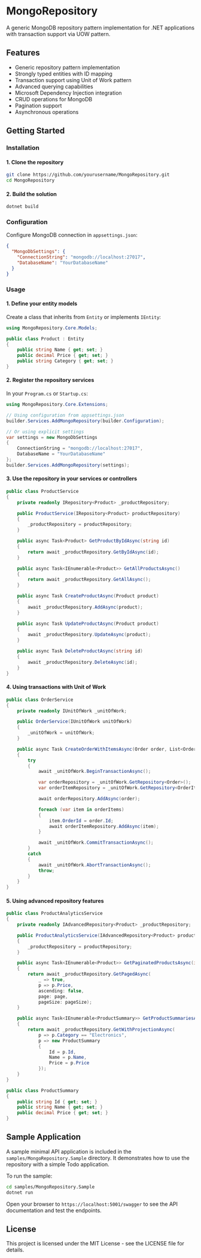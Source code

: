# MongoRepository

A generic MongoDB repository pattern implementation for .NET applications with transaction support via UOW pattern.

## Features

- Generic repository pattern implementation
- Strongly typed entities with ID mapping
- Transaction support using Unit of Work pattern
- Advanced querying capabilities
- Microsoft Dependency Injection integration
- CRUD operations for MongoDB
- Pagination support
- Asynchronous operations

## Getting Started

### Installation

#### 1. Clone the repository

```bash
git clone https://github.com/yourusername/MongoRepository.git
cd MongoRepository
```

#### 2. Build the solution

```bash
dotnet build
```

### Configuration

Configure MongoDB connection in `appsettings.json`:

```json
{
  "MongoDbSettings": {
    "ConnectionString": "mongodb://localhost:27017",
    "DatabaseName": "YourDatabaseName"
  }
}
```

### Usage

#### 1. Define your entity models

Create a class that inherits from `Entity` or implements `IEntity`:

```csharp
using MongoRepository.Core.Models;

public class Product : Entity
{
    public string Name { get; set; }
    public decimal Price { get; set; }
    public string Category { get; set; }
}
```

#### 2. Register the repository services

In your `Program.cs` or `Startup.cs`:

```csharp
using MongoRepository.Core.Extensions;

// Using configuration from appsettings.json
builder.Services.AddMongoRepository(builder.Configuration);

// Or using explicit settings
var settings = new MongoDbSettings 
{
    ConnectionString = "mongodb://localhost:27017",
    DatabaseName = "YourDatabaseName"
};
builder.Services.AddMongoRepository(settings);
```

#### 3. Use the repository in your services or controllers

```csharp
public class ProductService
{
    private readonly IRepository<Product> _productRepository;

    public ProductService(IRepository<Product> productRepository)
    {
        _productRepository = productRepository;
    }

    public async Task<Product> GetProductByIdAsync(string id)
    {
        return await _productRepository.GetByIdAsync(id);
    }

    public async Task<IEnumerable<Product>> GetAllProductsAsync()
    {
        return await _productRepository.GetAllAsync();
    }

    public async Task CreateProductAsync(Product product)
    {
        await _productRepository.AddAsync(product);
    }

    public async Task UpdateProductAsync(Product product)
    {
        await _productRepository.UpdateAsync(product);
    }

    public async Task DeleteProductAsync(string id)
    {
        await _productRepository.DeleteAsync(id);
    }
}
```

#### 4. Using transactions with Unit of Work

```csharp
public class OrderService
{
    private readonly IUnitOfWork _unitOfWork;

    public OrderService(IUnitOfWork unitOfWork)
    {
        _unitOfWork = unitOfWork;
    }

    public async Task CreateOrderWithItemsAsync(Order order, List<OrderItem> orderItems)
    {
        try
        {
            await _unitOfWork.BeginTransactionAsync();

            var orderRepository = _unitOfWork.GetRepository<Order>();
            var orderItemRepository = _unitOfWork.GetRepository<OrderItem>();

            await orderRepository.AddAsync(order);

            foreach (var item in orderItems)
            {
                item.OrderId = order.Id;
                await orderItemRepository.AddAsync(item);
            }

            await _unitOfWork.CommitTransactionAsync();
        }
        catch
        {
            await _unitOfWork.AbortTransactionAsync();
            throw;
        }
    }
}
```

#### 5. Using advanced repository features

```csharp
public class ProductAnalyticsService
{
    private readonly IAdvancedRepository<Product> _productRepository;

    public ProductAnalyticsService(IAdvancedRepository<Product> productRepository)
    {
        _productRepository = productRepository;
    }

    public async Task<IEnumerable<Product>> GetPaginatedProductsAsync(int page, int pageSize)
    {
        return await _productRepository.GetPagedAsync(
            _ => true,
            p => p.Price,
            ascending: false,
            page: page,
            pageSize: pageSize);
    }

    public async Task<IEnumerable<ProductSummary>> GetProductSummariesAsync()
    {
        return await _productRepository.GetWithProjectionAsync(
            p => p.Category == "Electronics",
            p => new ProductSummary
            {
                Id = p.Id,
                Name = p.Name,
                Price = p.Price
            });
    }
}

public class ProductSummary
{
    public string Id { get; set; }
    public string Name { get; set; }
    public decimal Price { get; set; }
}
```

## Sample Application

A sample minimal API application is included in the `samples/MongoRepository.Sample` directory. It demonstrates how to use the repository with a simple Todo application.

To run the sample:

```bash
cd samples/MongoRepository.Sample
dotnet run
```

Open your browser to `https://localhost:5001/swagger` to see the API documentation and test the endpoints.

## License

This project is licensed under the MIT License - see the LICENSE file for details. 
